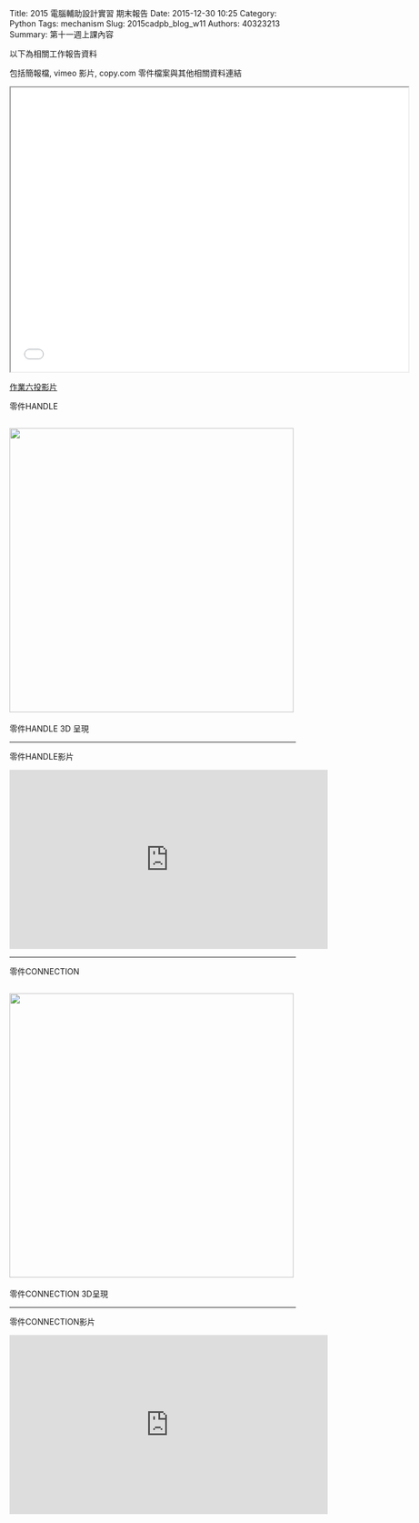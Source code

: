Title: 2015 電腦輔助設計實習 期末報告
Date: 2015-12-30 10:25
Category: Python
Tags: mechanism
Slug: 2015cadpb_blog_w11
Authors: 40323213
Summary: 第十一週上課內容

以下為相關工作報告資料

包括簡報檔, vimeo 影片, copy.com 零件檔案與其他相關資料連結

<iframe src="cadp_w11_lecture.html" width="700" height="500"></iframe>

<p><a href="cadp_w11_lecture.html" target="_blank">作業六投影片</a></p>

零件HANDLE

<img src="https://copy.com/8KvMuRfTPcaEihqh" width="500" ></img>
------------------------------------------------
零件HANDLE 3D 呈現

<script src="https://embed.github.com/view/3d/nashnash/group9/master/handle.stl"></script>
--------------------------------------------------
零件HANDLE影片

<iframe width="560" height="315" src="https://www.youtube.com/embed/TyaWna6RzC8" frameborder="0" allowfullscreen></iframe>

----------------------------------------------------
零件CONNECTION

<img src="https://copy.com/rsdkqNQl0yzDbrH2" width="500" ></img>
--------------------------------------------------
零件CONNECTION 3D呈現

<script src="https://embed.github.com/view/3d/nashnash/group9/master/connection.stl"></script>
----------------------------------------------------
零件CONNECTION影片

<iframe width="560" height="315" src="https://www.youtube.com/embed/_rRavIViRbw" frameborder="0" allowfullscreen></iframe>


